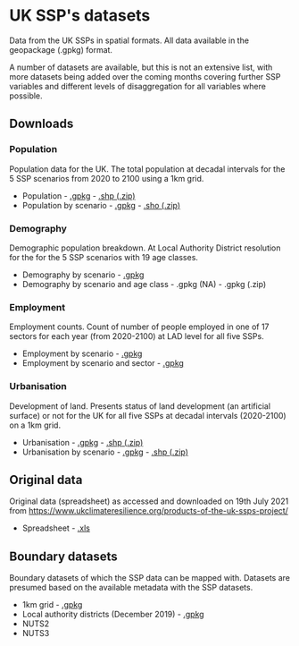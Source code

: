 # UK SSP's datasets
Data from the UK SSPs in spatial formats. All data available in the geopackage (.gpkg) format. 

A number of datasets are available, but this is not an extensive list, with more datasets being added over the coming months covering further SSP variables and different levels of disaggregation for all variables where possible.


## Downloads
<h3>Population</h3>
Population data for the UK. The total population at decadal intervals for the 5 SSP scenarios from 2020 to 2100 using a 1km grid. 
<ul>
    <li>Population - <a href="https://newcastle-my.sharepoint.com/:u:/g/personal/ncr48_newcastle_ac_uk/EcdKCGVkgZNBgX03mjIUq-QBt6wClMONME9UTgAuebBQ-g?e=UnMDpy">.gpkg</a> - <a href="https://newcastle-my.sharepoint.com/:u:/g/personal/ncr48_newcastle_ac_uk/EQ06OqLMWKpIhdtj9Al9vrQBgSrBIIX_FdPnPxQe8qxTEA?e=YQmAJM">.shp (.zip)</a></li>
    <li>Population by scenario - <a href="https://newcastle-my.sharepoint.com/:u:/g/personal/ncr48_newcastle_ac_uk/EZLg_JUqIDhPoU-BExMJ1LgBs7tbGzd6blE6Mlax9Aqg3g?e=DkSZ7M">.gpkg</a> - <a href="https://newcastle-my.sharepoint.com/:u:/g/personal/ncr48_newcastle_ac_uk/ESqNgbtoHbxGqVhJo43zFfgBeWdheWfg1RCRACU84Syxyg?e=fDZbzG">.sho (.zip)</a></li>
</ul>

<h3>Demography</h3>
Demographic population breakdown. At Local Authority District resolution for the for the 5 SSP scenarios with 19 age classes.
<ul>
    <li>Demography by scenario - <a href="https://newcastle-my.sharepoint.com/:u:/g/personal/ncr48_newcastle_ac_uk/EfR4eRQX2PNNrhwDke955rYBxWa64NVtapZte_oT9yqHDQ?e=iFjMl7">.gpkg</a></li>
    <li>Demography by scenario and age class - .gpkg (NA) - .gpkg (.zip)</li>
</ul>

<h3>Employment</h3>
Employment counts. Count of number of people employed in one of 17 sectors for each year (from 2020-2100) at LAD level for all five SSPs.
<ul>
    <li>Employment by scenario - <a href="https://newcastle-my.sharepoint.com/:u:/g/personal/ncr48_newcastle_ac_uk/EaBp5AIKWa9Mh0qmo1x83PYBp5Ac1XYV4xtjx4c5tKfTtg?e=aiKH1q">.gpkg</a></li>
    <li>Employment by scenario and sector - <a href="https://newcastle-my.sharepoint.com/:u:/g/personal/ncr48_newcastle_ac_uk/EWQzWqgaj3lHvVSuteW1mjwB9f3kjYj_Ez3JmTfGf5jNOg?e=wyyANM">.gpkg</a></li>
</ul>

<h3>Urbanisation</h3>
Development of land. Presents status of land development (an artificial surface) or not for the UK for all five SSPs at decadal intervals (2020-2100) on a 1km grid.
<ul>
    <li>Urbanisation - <a href="https://newcastle-my.sharepoint.com/:u:/g/personal/ncr48_newcastle_ac_uk/EeUXQuRTpd5Bh5f9UrvPtWABn800v12t-yO8LQf1l9vXjw?e=vTPxj4">.gpkg</a> - <a href="https://newcastle-my.sharepoint.com/:u:/g/personal/ncr48_newcastle_ac_uk/ERndVQPHCmFGsWCrPqvE9qgBO9mENn6CRCgBOWyuZtmIIQ?e=si7670">.shp (.zip)</a></li>
    <li>Urbanisation by scenario - <a href="https://newcastle-my.sharepoint.com/:u:/g/personal/ncr48_newcastle_ac_uk/EbcbbaXaU3JDvZYOIvs4gWcB33s9NUpVv_CyNkbKms9fCw?e=rRKwkB">.gpkg</a> - <a href="https://newcastle-my.sharepoint.com/:u:/g/personal/ncr48_newcastle_ac_uk/ERvgSj-QyhZMusyFRHEQapEBF1mYPVbsY-bWET6fAZSjaQ?e=SHCiDk">.shp (.zip)</a></li>
</ul>

## Original data
Original data (spreadsheet) as accessed and downloaded on 19th July 2021 from https://www.ukclimateresilience.org/products-of-the-uk-ssps-project/
<ul>
    <li>Spreadsheet - <a href="https://newcastle-my.sharepoint.com/:x:/g/personal/ncr48_newcastle_ac_uk/ER8tyD4esSVAo0NjST-XzFIB5vAid4Ax1r0S8vRJeSPV2w?e=zf4Qn9">.xls</a></li>
</ul>

## Boundary datasets
Boundary datasets of which the SSP data can be mapped with. Datasets are presumed based on the available metadata with the SSP datasets.

<ul>
    <li>1km grid - <a href="https://newcastle-my.sharepoint.com/:u:/g/personal/ncr48_newcastle_ac_uk/EYlyqSfCBbJAmkUfi1qlbKMBoPfSdvHajDn--Cx9fIOaSA?e=BkW9z9">.gpkg</a></li>
    <li>Local authority districts (December 2019) - <a href="https://newcastle-my.sharepoint.com/:u:/g/personal/ncr48_newcastle_ac_uk/ESa9s8rgrNNIo_rjnAjcDzQBidY9d3GE5F8DtkuaG40F1g?e=ER6KaI">.gpkg</a></li>
    <li>NUTS2</li>
    <li>NUTS3</li>
</ul>
